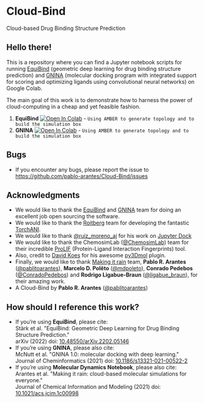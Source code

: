 # Cloud-Bind
Cloud-based Drug Binding Structure Prediction

## Hello there!

This is a repository where you can find a Jupyter notebook scripts for running [EquiBind](https://github.com/HannesStark/EquiBind) (geometric deep learning for drug binding structure prediction) and [GNINA](https://github.com/gnina/gnina) (molecular docking program with integrated support for scoring and optimizing ligands using convolutional neural networks) on Google Colab.

The main goal of this work is to demonstrate how to harness the power of cloud-computing in a cheap and yet feasible fashion.

1. **EquiBind** [![Open In Colab](https://colab.research.google.com/assets/colab-badge.svg)](https://colab.research.google.com/github/pablo-arantes/Making-it-rain/blob/main/Amber.ipynb)  - `Using AMBER to generate topology and to build the simulation box`
2. **GNINA** [![Open In Colab](https://colab.research.google.com/assets/colab-badge.svg)](https://colab.research.google.com/github/pablo-arantes/Making-it-rain/blob/main/Amber.ipynb)  - `Using AMBER to generate topology and to build the simulation box`

## Bugs
- If you encounter any bugs, please report the issue to https://github.com/pablo-arantes/Cloud-Bind/issues

## Acknowledgments
- We would like to thank the [EquiBind](https://github.com/HannesStark/EquiBind) and [GNINA](https://github.com/gnina/gnina) team for doing an excellent job open sourcing the software.
- We would like to thank the [Roitberg](https://roitberg.chem.ufl.edu/) team for developing the fantastic [TorchANI](https://github.com/aiqm/torchani).
- We would like to thank [@ruiz_moreno_aj](https://twitter.com/ruiz_moreno_aj) for his work on [Jupyter Dock](https://github.com/AngelRuizMoreno/Jupyter_Dock) 
- We would like to thank the ChemosimLab ([@ChemosimLab](https://twitter.com/ChemosimLab)) team for their incredible [ProLIF](https://prolif.readthedocs.io/en/latest/index.html#) (Protein-Ligand Interaction Fingerprints) tool.
- Also, credit to [David Koes](https://github.com/dkoes) for his awesome [py3Dmol](https://3dmol.csb.pitt.edu/) plugin.
- Finally, we would like to thank [Making it rain](https://github.com/pablo-arantes/making-it-rain) team, **Pablo R. Arantes** ([@pablitoarantes](https://twitter.com/pablitoarantes)), **Marcelo D. Polêto** ([@mdpoleto](https://twitter.com/mdpoleto)), **Conrado Pedebos** ([@ConradoPedebos](https://twitter.com/ConradoPedebos)) and **Rodrigo Ligabue-Braun** ([@ligabue_braun](https://twitter.com/ligabue_braun)), for their amazing work.
- A Cloud-Bind by **Pablo R. Arantes** ([@pablitoarantes](https://twitter.com/pablitoarantes))

## How should I reference this work?
- If you’re using **EquiBind**, please cite: <br />
  Stärk et al. "EquiBind: Geometric Deep Learning for Drug Binding Structure Prediction." <br />
  arXiv (2022) doi: [10.48550/arXiv.2202.05146](https://doi.org/10.48550/arXiv.2202.05146)
- If you’re using **GNINA**, please also cite: <br />
  McNutt et al. "GNINA 1.0: molecular docking with deep learning." <br />
  Journal of Cheminformatics (2021) doi: [10.1186/s13321-021-00522-2](https://doi.org/10.1186/s13321-021-00522-2)
- If you’re using **Molecular Dynamics Notebook**, please also cite: <br />
  Arantes et al. "Making it rain: cloud-based molecular simulations for everyone." <br />
  Journal of Chemical Information and Modeling (2021) doi: [10.1021/acs.jcim.1c00998](https://doi.org/10.1021/acs.jcim.1c00998)
